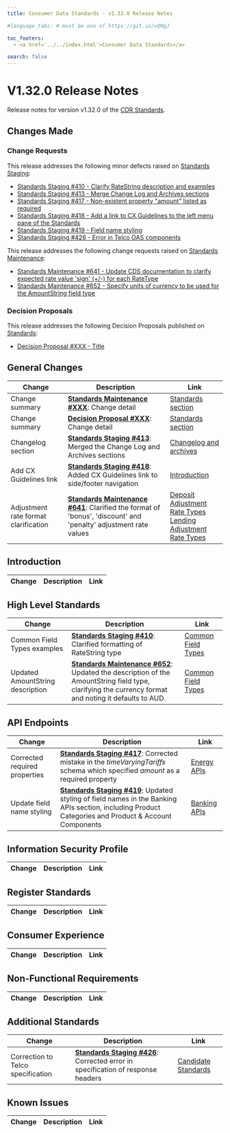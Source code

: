 ```yaml
---
title: Consumer Data Standards - v1.32.0 Release Notes

#language_tabs: # must be one of https://git.io/vQNgJ

toc_footers:
  - <a href='../../index.html'>Consumer Data Standards</a>

search: false
---
```


# V1.32.0 Release Notes
Release notes for version v1.32.0 of the [CDR Standards](../../index.html).

## Changes Made
### Change Requests

This release addresses the following minor defects raised on [Standards Staging](https://github.com/ConsumerDataStandardsAustralia/standards-staging/issues):

- [Standards Staging #410 - Clarify RateString description and examples](https://github.com/ConsumerDataStandardsAustralia/standards-staging/issues/410)
- [Standards Staging #413 - Merge Change Log and Archives sections](https://github.com/ConsumerDataStandardsAustralia/standards-staging/issues/413)
- [Standards Staging #417 - Non-existent property "amount" listed as required](https://github.com/ConsumerDataStandardsAustralia/standards-staging/issues/417)
- [Standards Staging #418 - Add a link to CX Guidelines to the left menu pane of the Standards](https://github.com/ConsumerDataStandardsAustralia/standards-staging/issues/418)
- [Standards Staging #419 - Field name styling](https://github.com/ConsumerDataStandardsAustralia/standards-staging/issues/419)
- [Standards Staging #426 - Error in Telco OAS components](https://github.com/ConsumerDataStandardsAustralia/standards-staging/issues/426)

This release addresses the following change requests raised on [Standards Maintenance](https://github.com/ConsumerDataStandardsAustralia/standards-maintenance/issues):

- [Standards Maintenance #641 - Update CDS documentation to clarify expected rate value 'sign' (+/-) for each RateType](https://github.com/ConsumerDataStandardsAustralia/standards-maintenance/issues/641)
- [Standards Maintenance #652 - Specify units of currency to be used for the AmountString field type](https://github.com/ConsumerDataStandardsAustralia/standards-maintenance/issues/652)


### Decision Proposals
This release addresses the following Decision Proposals published on [Standards](https://github.com/ConsumerDataStandardsAustralia/standards/issues):

- [Decision Proposal #XXX - Title](https://github.com/ConsumerDataStandardsAustralia/standards/issues/XXX)


## General Changes
|Change|Description|Link|
|------|-----------|----|
| Change summary | [**Standards Maintenance #XXX**](https://github.com/ConsumerDataStandardsAustralia/standards-maintenance/issues/XXX): Change detail | [Standards section](../../#section)
| Change summary | [**Decision Proposal #XXX**](https://github.com/ConsumerDataStandardsAustralia/standards/issues/XXX): Change detail | [Standards section](../../#section)
| Changelog section | [**Standards Staging #413**](https://github.com/ConsumerDataStandardsAustralia/standards-staging/issues/413): Merged the Change Log and Archives sections | [Changelog and archives](../../#changelog-and-archives)
| Add CX Guidelines link | [**Standards Staging #418**](https://github.com/ConsumerDataStandardsAustralia/standards-staging/issues/418): Added CX Guidelines link to side/footer navigation | [Introduction](../../#introduction)
| Adjustment rate format clarification | [**Standards Maintenance #641**](https://github.com/ConsumerDataStandardsAustralia/standards-maintenance/issues/641): Clarified the format of 'bonus', 'discount' and 'penalty' adjustment rate values | [Deposit Adjustment Rate Types](../../#tocSproductdepositadjustmentratetypedoc)<br>[Lending Adjustment Rate Types](../../#tocSproductlendingadjustmentratetypedoc)


## Introduction
|Change|Description|Link|
|------|-----------|----|


## High Level Standards
|Change|Description|Link|
|------|-----------|----|
| Common Field Types examples | [**Standards Staging #410**](https://github.com/ConsumerDataStandardsAustralia/standards-staging/issues/410): Clarified formatting of RateString type | [Common Field Types](../../#common-field-types)
| Updated AmountString description | [**Standards Maintenance #652**](https://github.com/ConsumerDataStandardsAustralia/standards-maintenance/issues/652): Updated the description of the AmountString field type, clarifying the currency format and noting it defaults to AUD. | [Common Field Types](../../#common-field-types)


## API Endpoints
|Change|Description|Link|
|------|-----------|----|
| Corrected required properties | [**Standards Staging #417**](https://github.com/ConsumerDataStandardsAustralia/standards-staging/issues/417): Corrected mistake in the _timeVaryingTariffs_ schema which specified _amount_ as a required property | [Energy APIs](../../#energy-apis)
| Update field name styling | [**Standards Staging #419**](https://github.com/ConsumerDataStandardsAustralia/standards-staging/issues/419): Updated styling of field names in the Banking APIs section, including Product Categories and Product & Account Components | [Banking APIs](../../#banking-apis)


## Information Security Profile
|Change|Description|Link|
|------|-----------|----|


## Register Standards
|Change|Description|Link|
|------|-----------|----|


## Consumer Experience
|Change|Description|Link|
|------|-----------|----|


## Non-Functional Requirements
|Change|Description|Link|
|------|-----------|----|


## Additional Standards
|Change|Description|Link|
|------|-----------|----|
| Correction to Telco specification | [**Standards Staging #426**](https://github.com/ConsumerDataStandardsAustralia/standards-staging/issues/426): Corrected error in specification of response headers | [Candidate Standards](../../#candidate-standards)


## Known Issues
|Change|Description|Link|
|------|-----------|----|
